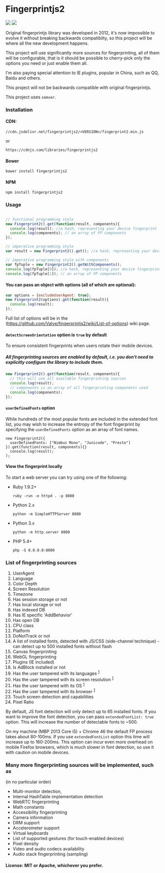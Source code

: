 # Fingerprintjs2
[![](https://travis-ci.org/Valve/fingerprintjs2.svg?branch=master)](https://travis-ci.org/Valve/fingerprintjs2)
[![](https://badges.gitter.im/Valve/fingerprintjs2.svg)](https://gitter.im/Valve/fingerprintjs2)

Original fingerprintjs library was developed in 2012, it's now impossible to evolve it
without breaking backwards compatibilty, so this project will be where
all the new development happens.

This project will use significantly more sources for fingerprinting, all
of them will be configurable, that is it should be possible to
cherry-pick only the options you need or just enable them all.

I'm also paying special attention to IE plugins, popular in China, such
as QQ, Baidu and others.

This project will not be backwards compatible with original
fingerprintjs.

This project uses `semver`.

### Installation

#### CDN:
```
//cdn.jsdelivr.net/fingerprintjs2/<VERSION>/fingerprint2.min.js
```
or

```
https://cdnjs.com/libraries/fingerprintjs2
```

#### Bower

```
bower install fingerprintjs2
```

#### NPM

```
npm install fingerprintjs2
```


### Usage

```js

// functional programming style
new Fingerprint2().get(function(result, components){
  console.log(result); //a hash, representing your device fingerprint
  console.log(components); // an array of FP components
});

// imperative programming style
var result = new Fingerprint2().get(); //a hash, representing your device fingerprint

// imperative programming style with components
var fpTuple = new Fingerprint2().getWithComponents();
console.log(fpTuple[0]); //a hash, representing your device fingerprint
console.log(fpTuple[1]); // an array of FP components
```

#### You can pass an object with options (all of which are optional):

```js
var options = {excludeUserAgent: true};
new Fingerprint2(options).get(function(result){
  console.log(result);
});
```

Full list of options will be in the
(https://github.com/Valve/fingerprintjs2/wiki/List-of-options) wiki
page.

#### `detectScreenOrientation` option is `true` by default

To ensure consistent fingerprints when users rotate their mobile
devices.


##### All fingerprinting sources are enabled by default, i.e. you don't need to explicitly configure the library to include them.

```js
new Fingerprint2().get(function(result, components){
  // this will use all available fingerprinting sources
  console.log(result);
  // components is an array of all fingerprinting components used
  console.log(components);
});
```

#### `userDefinedFonts` option

While hundreds of the most popular fonts are included in the extended font list, you may wish to increase the entropy of the font fingerprint by specifying the `userDefinedFonts` option as an array of font names.

```
new Fingerprint2({
  userDefinedFonts: ["Nimbus Mono", "Junicode", "Presto"]
}).get(function(result, components){}
  console.log(result);
);
```

#### View the fingerprint locally

To start a web server you can try using one of the following:

* Ruby 1.9.2+

    `ruby -run -e httpd . -p 8080`

* Python 2.x

	`python -m SimpleHTTPServer 8080`

* Python 3.x

	`python -m http.server 8080`

* PHP 5.4+

	`php -S 0.0.0.0:8080`


### List of fingerprinting sources

1. UserAgent
2. Language
3. Color Depth
4. Screen Resolution
5. Timezone
6. Has session storage or not
7. Has local storage or not
8. Has indexed DB
9. Has IE specific 'AddBehavior'
10. Has open DB
11. CPU class
12. Platform
13. DoNotTrack or not
15. A list of installed fonts, detected with JS/CSS (side-channel technique) - can detect up to 500 installed fonts without flash
16. Canvas fingerprinting
17. WebGL fingerprinting
18. Plugins (IE included)
19. Is AdBlock installed or not
20. Has the user tampered with its languages <sup>[1](https://github.com/Valve/fingerprintjs2/wiki/Browser-tampering)</sup>
21. Has the user tampered with its screen resolution <sup>[1](https://github.com/Valve/fingerprintjs2/wiki/Browser-tampering)</sup>
22. Has the user tampered with its OS <sup>[1](https://github.com/Valve/fingerprintjs2/wiki/Browser-tampering)</sup>
23. Has the user tampered with its browser <sup>[1](https://github.com/Valve/fingerprintjs2/wiki/Browser-tampering)</sup>
24. Touch screen detection and capabilities
25. Pixel Ratio


By default, JS font detection will only detect up to 65 installed fonts. If you want to improve the font detection,
you can pass `extendedFontList: true` option. This will increase the number of detectable fonts to ~500.

On my machine (MBP 2013 Core i5) + Chrome 46 the default FP process takes about 80-100ms. If you use `extendedFontList` option this time will increase up to 160-200ms.
This option can incur even more overhead on mobile Firefox browsers, which is much slower in font detection, so use it with caution on mobile devices.

### Many more fingerprinting sources will be implemented, such as
(in no particular order)

* Multi-monitor detection,
* Internal HashTable implementation detection
* WebRTC fingerprinting
* Math constants
* Accessibility fingerprinting
* Camera information
* DRM support
* Accelerometer support
* Virtual keyboards
* List of supported gestures (for touch-enabled devices)
* Pixel density
* Video and audio codecs availability
* Audio stack fingerprinting (sampling)

#### License: MIT or Apache, whichever you prefer.
